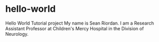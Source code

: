 # hello-world
Hello World Tutorial project
My name is Sean Riordan. I am a Research Assistant Professor at Children's Mercy Hospital in the Division of Neurology.
